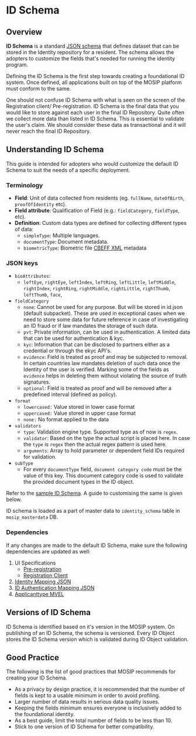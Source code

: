 # ID Schema

## Overview

**ID Schema** is a standard [JSON schema](https://json-schema.org/understanding-json-schema/) that defines dataset that can be stored in the Identity repository for a resident. The schema allows the adopters to customize the fields that's needed for running the identity program.

Defining the ID Schema is the first step towards creating a foundational ID system. Once defined, all applications built on top of the MOSIP platform must conform to the same.

One should not confuse ID Schema with what is seen on the screen of the Registration client/ Pre-registration. ID Schema is the final data that you would like to store against each user in the final ID Repository. Quite often we collect more data than listed in ID Schema. This is essential to validate the user's claim. We should consider these data as transactional and it will never reach the final ID Repository.

## Understanding ID Schema

This guide is intended for adopters who would customize the default ID Schema to suit the needs of a specific deployment.

### Terminology

* **Field**: Unit of data collected from residents (eg. `fullName`, `dateOfBirth`, `proofOfIdentity` etc).
* **Field attribute**: Qualification of Field (e.g.: `fieldCategory`, `fieldType`, etc).
* **Definition**: Custom data types are defined for collecting different types of data:
  * `simpleType`: Multiple languages.
  * `documentType`: Document metadata.
  * `biometricType`: Biometric file [CBEFF XML](../supporting-components/biometrics/cbeff-xml.md) metadata

### JSON keys

* `bioAttributes`:
  * `leftEye`, `rightEye`, `leftIndex`, `leftRing`, `leftLittle`, `leftMiddle`, `rightIndex`, `rightRing`, `rightMiddle`, `rightLittle`, `rightThumb`, `leftThumb`, `face`,
* `fieldCategory`
  * `none`: Cannot be used for any purpose. But will be stored in id.json (default subpacket). These are used in exceptional cases when we need to store some data for future reference in case of investigating an ID fraud or if law mandates the storage of such data.
  * `pvt`: Private information, can be used in authentication. A limited data that can be used for authentication & kyc.
  * `kyc`: Information that can be disclosed to partners either as a credential or through the ekyc API's.
  * `evidence`: Field is treated as proof and may be subjected to removal. In certain countries law mandates deletion of such data once the Identity of the user is verified. Marking some of the fields as `evidence` helps in deleting them without violating the source of truth signatures.
  * `optional`: Field is treated as proof and will be removed after a predefined interval (defined as policy).
* `format`
  * `lowercased:` Value stored in lower case format
  * `uppercased:` Value stored in upper case format
  * `none:` No format applied to the data
* `validators`
  * `type`: Validation engine type. Supported type as of now is `regex`.
  * `validator`: Based on the type the actual script is placed here. In case the `type` is `regex` then the actual regex pattern is used here.
  * `arguments`: Array to hold parameter or dependent field IDs required for validation.
* `subType`
  * For every `documentType` field, `document category code` must be the value of this key. This document category code is used to validate the provided document types in the ID object.

Refer to the [sample ID Schema](../../_files/id-schema/id-schema-sample.json). A guide to customising the same is given below.

ID schema is loaded as a part of master data to `identity_schema` table in `mosip_masterdata` DB.

### Dependencies

If any changes are made to the default ID Schema, make sure the following dependencies are updated as well:

1. UI Specifications
   * [Pre-registration](../identity-issuance/pre-registration/develop/pre-registration-ui-specifications.md)
   * [Registration Client](../identity-issuance/registration-client/develop/registration-client-ui-specifications.md)
2. [Identity Mapping JSON](https://github.com/mosip/mosip-config/blob/develop3-v3/identity-mapping.json)
3. [ID Authentication Mapping JSON](https://github.com/mosip/mosip-config/blob/develop3-v3/id-authentication-mapping.json)
4. [Applicanttype MVEL](https://github.com/mosip/mosip-config/blob/develop3-v3/applicanttype.mvel)

## Versions of ID Schema

ID Schema is identified based on it's version in the MOSIP system. On publishing of an ID Schema, the schema is versioned. Every ID Object stores the ID Schema version which is validated during ID Object validation.

## Good Practice

The following is the list of good practices that MOSIP recommends for creating your ID Schema.

* As a privacy by design practice, it is recommended that the number of fields is kept to a usable minimum in order to avoid profiling.
* Larger number of data results in serious data quality issues.
* Keeping the fields minimum ensures everyone is inclusively added to the foundational identity.
* As a best guide, limit the total number of fields to be less than 10.
* Stick to one version of ID Schema for better compatibility.
